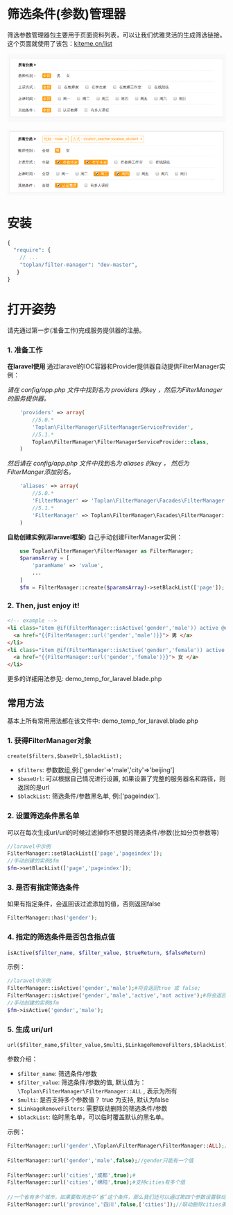 # 筛选条件(参数)管理器
筛选参数管理器包主要用于页面资料列表，可以让我们优雅灵活的生成筛选链接。
这个页面就使用了该包：[kiteme.cn/list](http://kiteme.cn/list)

![demo image](fm-demo.png)

![demo image](fm-demo2.png)

# 安装

```php
{
  "require": {
    // ...
    "toplan/filter-manager": "dev-master",
   }
}
```

# 打开姿势

请先通过第一步(准备工作)完成服务提供器的注册。

### 1. 准备工作

**在laravel使用**
通过laravel的IOC容器和Provider提供器自动提供FilterManager实例：

*请在 config/app.php 文件中找到名为 providers 的key ，然后为FilterManager的服务提供器。*
```php
    'providers' => array(
        //5.0.*
        'Toplan\FilterManager\FilterManagerServiceProvider',
        //5.1.*
        Toplan\FilterManager\FilterManagerServiceProvider::class,
    )
```    
*然后请在 config/app.php 文件中找到名为 aliases 的key ， 然后为FilterManger添加别名。*
```php
    'aliases' => array(
        //5.0.*
        'FilterManager' => 'Toplan\FilterManager\Facades\FilterManager',
        //5.1.*
        'FilterManager' => Toplan\FilterManager\Facades\FilterManager::class,
    )
```

**自助创建实例(非laravel框架)**
自己手动创建FilterManager实例：
```php
    use Toplan\FilterManager\FilterManager as FilterManager;
    $paramsArray = [
        'paramName' => 'value',
        ...
    ]
    $fm = FilterManager::create($paramsArray)->setBlackList(['page']);
```

### 2. Then, just enjoy it!
```html
<!-- example -->
<li class="item @if(FilterManager::isActive('gender','male')) active @endif">
  <a href="{{FilterManager::url('gender','male')}}"> 男 </a>
</li>
<li class="item @if(FilterManager::isActive('gender','female')) active @endif">
  <a href="{{FilterManager::url('gender','female')}}"> 女 </a>
</li>
```
更多的详细用法参见: demo_temp_for_laravel.blade.php

## 常用方法
 基本上所有常用用法都在该文件中: demo_temp_for_laravel.blade.php

### 1. 获得FilterManager对象

```
create($filters,$baseUrl,$blackList);
```

- `$filters`: 参数数组,例:['gender'=>'male','city'=>'beijing']
- `$baseUrl`: 可以根据自己情况进行设置, 如果设置了完整的服务器名和路径，则返回的是url
- `$blackList`: 筛选条件/参数黑名单, 例:['pageindex'].

### 2. 设置筛选条件黑名单
 可以在每次生成uri/url的时候过滤掉你不想要的筛选条件/参数(比如分页参数等)
```php
//laravel中示例
FilterManager::setBlackList(['page','pageindex']);
//手动创建的实例$fm
$fm->setBlackList(['page','pageindex']);
```

### 3. 是否有指定筛选条件
 如果有指定条件，会返回该过滤添加的值，否则返回false
```php
FilterManager::has('gender');
```

### 4. 指定的筛选条件是否包含指点值
```php
isActive($filter_name, $filter_value, $trueReturn, $falseReturn)
```

示例：
```php
//laravel中示例
FilterManager::isActive('gender','male');#将会返回true 或 false;
FilterManager::isActive('gender','male','active','not active');#将会返回 'active' 或 'not active';
//手动创建的实例$fm
$fm->isActive('gender','male');
```

### 5. 生成 uri/url

```
url($filter_name,$filter_value,$multi,$LinkageRemoveFilters,$blackList)
```

参数介绍：

- `$filter_name`: 筛选条件/参数
- `$filter_value`: 筛选条件/参数的值, 默认值为：`\Toplan\FilterManager\FilterManager::ALL` , 表示为所有
- `$multi`: 是否支持多个参数值？ true 为支持, 默认为false
- `$LinkageRemoveFilters`: 需要联动删除的筛选条件/参数
- `$blackList`: 临时黑名单，可以临时覆盖默认的黑名单。

示例：
```php
FilterManager::url('gender',\Toplan\FilterManager\FilterManager::ALL);//将会删除gender参数

FilterManager::url('gender','male',false);//gender只能有一个值

FilterManager::url('cities','成都',true);#
FilterManager::url('cities','绵阳',true);#支持cities有多个值

//一个省有多个城市，如果要取消选中‘省’这个条件，那么我们还可以通过第四个参数设置联动取消‘市’以及更多你想取消的筛选条件。
FilterManager::url('province','四川',false,['cities']);//联动删除cities条件
```

